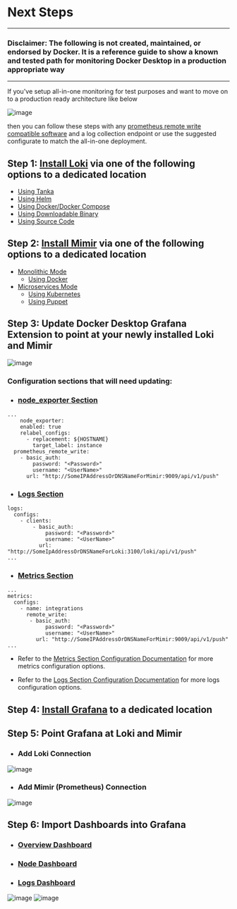 # Next Steps

******

### **Disclaimer: The following is not created, maintained, or endorsed by Docker. It is a reference guide to show a known and tested path for monitoring Docker Desktop in a production appropriate way**

******

If you've setup all-in-one monitoring for test purposes and want to move on to a production ready architecture like below

![image](./images/ProductionDeployment.jpg)

then you can follow these steps with any [prometheus remote write compatible software](https://prometheus.io/docs/operating/integrations/#remote-endpoints-and-storage) and a log collection endpoint or use the suggested configurate to match the all-in-one deployment.

## Step 1: [Install Loki](https://grafana.com/docs/loki/latest/installation/) via one of the following options to a dedicated location

* [Using Tanka](https://grafana.com/docs/loki/latest/installation/tanka/)
* [Using Helm](https://grafana.com/docs/loki/latest/installation/helm/)
* [Using Docker/Docker Compose](https://grafana.com/docs/loki/latest/installation/docker/)
* [Using Downloadable Binary](https://grafana.com/docs/loki/latest/installation/local/)
* [Using Source Code](https://grafana.com/docs/loki/latest/installation/install-from-source/)

## Step 2: [Install Mimir](https://grafana.com/docs/mimir/latest/operators-guide/) via one of the following options to a dedicated location

* [Monolithic Mode](https://grafana.com/docs/mimir/latest/references/architecture/deployment-modes/#monolithic-mode)
    * [Using Docker](https://grafana.com/docs/mimir/latest/get-started/#download-grafana-mimir)
* [Microservices Mode](https://grafana.com/docs/mimir/latest/references/architecture/deployment-modes/#microservices-mode)
    * [Using Kubernetes](https://grafana.com/docs/mimir/latest/operators-guide/deploy-grafana-mimir/)
    * [Using Puppet](https://grafana.com/docs/mimir/latest/operators-guide/deploy-grafana-mimir-with-puppet/)

## Step 3: Update Docker Desktop Grafana Extension to point at your newly installed Loki and Mimir

![image](./images/EditConfigExample.png)


### Configuration sections that will need updating:

* ### [node_exporter Section](https://grafana.com/docs/agent/latest/static/configuration/integrations/node-exporter-config/#node_exporter_config)
```
...
    node_exporter:
    enabled: true
    relabel_configs:
      - replacement: ${HOSTNAME}
        target_label: instance
  prometheus_remote_write:
    - basic_auth:
        password: "<Password>"
        username: "<UserName>"
      url: "http://SomeIPAddressOrDNSNameForMimir:9009/api/v1/push"      
```
* ### [Logs Section](https://grafana.com/docs/agent/latest/static/configuration/logs-config/#logs_config)
```
logs:
  configs:
    - clients:
        - basic_auth:
            password: "<Password>"
            username: "<UserName>"
          url: "http://SomeIpAddressOrDNSNameForLoki:3100/loki/api/v1/push"
...
```
* ### [Metrics Section](https://grafana.com/docs/agent/latest/static/configuration/metrics-config/#metrics_config)
```
...
metrics:
  configs:
    - name: integrations
      remote_write:
       - basic_auth:
            password: "<Password>"
            username: "<UserName>"
         url: "http://SomeIPAddressOrDNSNameForMimir:9009/api/v1/push"
...
```

* Refer to the [Metrics Section Configuration Documentation]() for more metrics configuration options.

* Refer to the [Logs Section Configuration Documentation](https://grafana.com/docs/agent/latest/static/configuration/metrics-config/#metrics_config) for more logs configuration options.

## Step 4: [Install Grafana](https://grafana.com/docs/grafana/latest/setup-grafana/installation/) to a dedicated location

## Step 5: Point Grafana at Loki and Mimir

* ### Add Loki Connection
![image](./images/LokiDataSourceConfig.png)

* ### Add Mimir (Prometheus) Connection
![image](./images/MimirDataSourceConfig.png)

## Step 6: Import Dashboards into Grafana

* ### [Overview Dashboard](./grafana/dashboards/Docker%20Desktop%20-%20Docker%20Overview-1688067349005.json)
* ### [Node Dashboard](./grafana/dashboards/Docker%20Desktop%20-%20Node%20Exporter%20_%20Nodes-1688067322859.json)
* ### [Logs Dashboard](./grafana/dashboards/Docker%20Desktop%20-%20Docker%20Logs-1688083087817.json)

![image](./images/DashboardImportStep1.png)
![image](./images/DashboardImportStep2.png)

